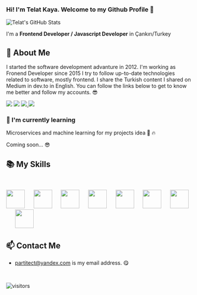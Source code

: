 ### Hi! I'm Telat Kaya. Welcome to my Github Profile 👋

![Telat's GitHub Stats](https://github-readme-stats.vercel.app/api?username=hsahiner&show_icons=true&theme=dark)


I'm a **Frontend Developer / Javascript Developer** in Çankırı/Turkey


## 📖 About Me

I started the software development advanture in 2012.  I'm working as Fronend Developer since 2015 I try to follow up-to-date technologies related to software, mostly frontend. I share the Turkish content I shared on Medium in dev.to in English. You can follow the links below to get to know me better and follow my accounts. 😎

<p>
<a href="https://www.linkedin.com/in/yasinatesim"><img src="https://img.shields.io/badge/Linkedin-%23303036?logo=linkedin&color=%23303036&style=flat-square"></a>
<a href="https://www.instagram.com/codewith_yasinatesim"><img src="https://img.shields.io/badge/Instagram-%23303036?logo=instagram&color=%23303036&style=flat-square"></a>
<a href="https://medium.com/@yasinatesim">
<img src="https://img.shields.io/badge/Medium-%23303036?logo=medium&color=%23303036&style=flat-square">
</a>
<a href="https://dev.to/@yasinatesim">
<img src="https://img.shields.io/badge/dev.to-%23303036?logo=dev.to&color=%23303036&style=flat-square">
</a>
</p>

### 🌱  I'm currently learning 

Microservices and machine learning for my projects idea 💪 🔥

Coming soon... 😎

## 📚 My Skills

<br>

<p>
<img height="50" src="https://yasinates.com/tech/react.svg">&nbsp;&nbsp;&nbsp;&nbsp;&nbsp;
<img height="50" src="https://yasinates.com/tech/next.svg">&nbsp;&nbsp;&nbsp;&nbsp;&nbsp;
<img height="50" src="https://yasinates.com/tech/typescript.svg">&nbsp;&nbsp;&nbsp;&nbsp;&nbsp;
<img height="50" src="https://yasinates.com/tech/graphql.png">&nbsp;&nbsp;&nbsp;&nbsp;&nbsp;
<img height="50" src="https://yasinates.com/tech/apollo.svg">&nbsp;&nbsp;&nbsp;&nbsp;&nbsp;
<img height="50" src="https://yasinates.com/tech/vue.svg">&nbsp;&nbsp;&nbsp;&nbsp;&nbsp;
<img height="50" src="https://yasinates.com/tech/nuxt.png">&nbsp;&nbsp;&nbsp;&nbsp;&nbsp;
<img height="50" src="https://yasinates.com/tech/sass.svg">
</p>

## 📫 Contact Me
-  partitect@yandex.com is my email address. 😋


<br>

![visitors](https://img.shields.io/badge/dynamic/json?color=informational&label=visitor%20count&query=value&url=https://api.countapi.xyz/hit/yasinatesim.yasinatesim/readme)
